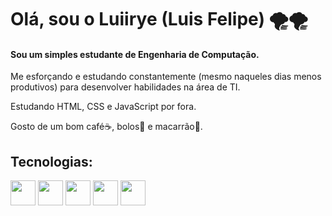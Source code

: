 <h1 align="left">Olá, sou o Luiirye (Luis Felipe) 🌪️🌪️</h1>
<h4 align="left">Sou um simples estudante de Engenharia de Computação. </h4>
<p>Me esforçando e estudando constantemente  (mesmo naqueles dias menos produtivos) para desenvolver habilidades na área de TI.</p>
<p>Estudando HTML, CSS e JavaScript por fora.</p>
<p>Gosto de um bom café☕, bolos🍰 e macarrão🍝.</p>

<h2>Tecnologias:</h2>
<img src="https://cdn.jsdelivr.net/gh/devicons/devicon/icons/java/java-original.svg" width="40" height="40"/>
<img src="https://cdn.jsdelivr.net/gh/devicons/devicon/icons/c/c-original.svg" width="40" height="40"/>
<img src="https://cdn.jsdelivr.net/gh/devicons/devicon/icons/html5/html5-original.svg" width="40" height="40"/>
<img src="https://cdn.jsdelivr.net/gh/devicons/devicon/icons/css3/css3-original.svg" width="40" height="40"/>
<img src="https://cdn.jsdelivr.net/gh/devicons/devicon/icons/javascript/javascript-original.svg" width="40" height="40"/>
